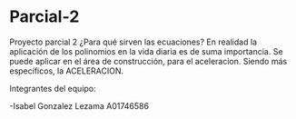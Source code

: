 # Parcial-2
Proyecto parcial 2
¿Para qué sirven las ecuaciones? En realidad la aplicación de los polinomios en la vida diaria es de suma importancia. 
Se puede aplicar en el área de construcción, para el aceleracion. Siendo más específicos, la ACELERACION.

Integrantes del equipo:

-Isabel Gonzalez Lezama A01746586

